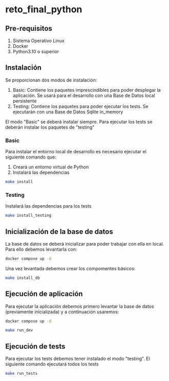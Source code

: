 # reto_final_python


## Pre-requisitos
1. Sistema Operativo Linux
1. Docker
1. Python3.10 o superior


## Instalación
Se proporcionan dos modos de instalación:
1. Basic: Contiene los paquetes imprescindibles para poder desplegar la aplicación. Se usará para el desarrollo con una Base de Datos local persistente
1. Testing: Contiene los paquetes para poder ejecutar los tests. Se ejecutarán con una Base de Datos Sqlite in_memory

El modo "Basic" se deberá instalar siempre. Para ejecutar los tests se deberán instalar los paquetes de "testing"

### Basic
Para instalar el entorno local de desarrollo es necesario ejecutar el siguiente comando que:
1. Creará un entorno virtual de Python
1. Instalará las dependencias

```bash
make install
```

### Testing
Instalará las dependencias para los tests

```bash
make install_testing
```


## Inicialización de la base de datos
La base de datos se deberá inicializar para poder trabajar con ella en local. Para ello debemos levantarla con:

```bash
docker compose up -d
```

Una vez levantada debemos crear los compomentes básicos:

```bash
make install_db
```


## Ejecución de aplicación
Para ejecutar la aplicación debemos primero levantar la base de datos (previamente inicializada) y a continuación usaremos:

```bash
docker compose up -d

make run_dev
```


## Ejecución de tests
Para ejecutar los tests debemos tener instalado el modo "testing". El siguiente comando ejecutará todos los tests

```bash
make run_tests
```
